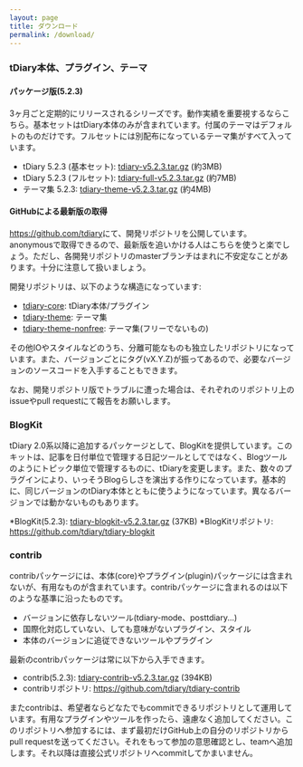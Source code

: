 ```yaml
---
layout: page
title: ダウンロード
permalink: /download/
---
```

### tDiary本体、プラグイン、テーマ
#### パッケージ版(5.2.3)

3ヶ月ごと定期的にリリースされるシリーズです。動作実績を重要視するならこちら。基本セットはtDiary本体のみが含まれています。付属のテーマはデフォルトのものだけです。フルセットには別配布になっているテーマ集がすべて入っています。

* tDiary 5.2.3 (基本セット): [tdiary-v5.2.3.tar.gz](https://github.com/tdiary/tdiary-core/releases/download/v5.2.3/tdiary-v5.2.3.tar.gz) (約3MB)
* tDiary 5.2.3 (フルセット): [tdiary-full-v5.2.3.tar.gz](https://github.com/tdiary/tdiary-core/releases/download/v5.2.3/tdiary-full-v5.2.3.tar.gz) (約7MB)
* テーマ集 5.2.3: [tdiary-theme-v5.2.3.tar.gz](https://github.com/tdiary/tdiary-core/releases/download/v5.2.3/tdiary-theme-v5.2.3.tar.gz) (約4MB)

#### GitHubによる最新版の取得

<https://github.com/tdiary>にて、開発リポジトリを公開しています。anonymousで取得できるので、最新版を追いかける人はこちらを使うと楽でしょう。ただし、各開発リポジトリのmasterブランチはまれに不安定なことがあります。十分に注意して扱いましょう。

開発リポジトリは、以下のような構造になっています:

* [tdiary-core](https://github.com/tdiary/tdiary-core): tDiary本体/プラグイン
* [tdiary-theme](https://github.com/tdiary/tdiary-theme): テーマ集
* [tdiary-theme-nonfree](https://github.com/tdiary/tdiary-theme-nonfree): テーマ集(フリーでないもの)

その他IOやスタイルなどのうち、分離可能なものも独立したリポジトリになっています。また、バージョンごとにタグ(vX.Y.Z)が振ってあるので、必要なバージョンのソースコードを入手することもできます。

なお、開発リポジトリ版でトラブルに遭った場合は、それぞれのリポジトリ上のissueやpull requestにて報告をお願いします。

### BlogKit

tDiary 2.0系以降に追加するパッケージとして、BlogKitを提供しています。このキットは、記事を日付単位で管理する日記ツールとしてではなく、Blogツールのようにトピック単位で管理するものに、tDiaryを変更します。また、数々のプラグインにより、いっそうBlogらしさを演出する作りになっています。基本的に、同じバージョンのtDiary本体とともに使うようになっています。異なるバージョンでは動かないものもあります。

*BlogKit(5.2.3): [tdiary-blogkit-v5.2.3.tar.gz](https://github.com/tdiary/tdiary-core/releases/download/v5.2.3/tdiary-blogkit-v5.2.3.tar.gz) (37KB)
*BlogKitリポジトリ: https://github.com/tdiary/tdiary-blogkit

### contrib

contribパッケージには、本体(core)やプラグイン(plugin)パッケージには含まれないが、有用なものが含まれています。contribパッケージに含まれるのは以下のような基準に沿ったものです。

* バージョンに依存しないツール(tdiary-mode、posttdiary...)
* 国際化対応していない、しても意味がないプラグイン、スタイル
* 本体のバージョンに追従できないツールやプラグイン

最新のcontribパッケージは常に以下から入手できます。

* contrib(5.2.3): [tdiary-contrib-v5.2.3.tar.gz](https://github.com/tdiary/tdiary-core/releases/download/v5.2.3/tdiary-contrib-v5.2.3.tar.gz) (394KB)
* contribリポジトリ: https://github.com/tdiary/tdiary-contrib

またcontribは、希望者ならどなたでもcommitできるリポジトリとして運用しています。有用なプラグインやツールを作ったら、遠慮なく追加してください。このリポジトリへ参加するには、まず最初だけGitHub上の自分のリポジトリからpull requestを送ってください。それをもって参加の意思確認とし、teamへ追加します。それ以降は直接公式リポジトリへcommitしてかまいません。

